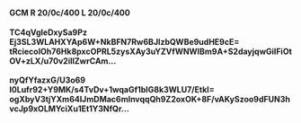#### GCM R 20/0c/400 L 20/0c/400
**TC4qVgleDxySa9Pz**<br/>**Ej3SL3WLAHXYAp6W+NkBFN7Rw6BJIzbQWBe9udHE9cE=**<br/>**tRciecoIOh76Hk8pxcOPRL5zysXAy3uYZVfWNWIBm9A+S2dayjqwGilFiOtOV+zLX/u70v2illZwrCAm...**<br/><br/>
**nyQfYfazxG/U3o69**<br/>**l0Lufr92+Y9MK/s4TvDv+1wqaGf1bIG8k3WLU7/EtkI=**<br/>**ogXbyV3tjYXm64IJmDMac6mInvqqQh9Z2oxOK+8F/vAKySzoo9dFUN3hvcJp9xOLMYciXu1Et1Y3NfQr...**